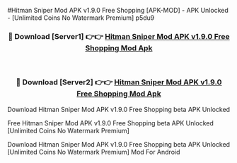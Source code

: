 #Hitman Sniper Mod APK v1.9.0 Free Shopping [APK-MOD] - APK Unlocked - [Unlimited Coins No Watermark Premium] p5du9



<div align="center">

<h3>🔴 Download [Server1] 👉👉 <a href="https://momento.my/?title=Hitman_Sniper_Mod_APK_v1.9.0_Free_Shopping">Hitman Sniper Mod APK v1.9.0 Free Shopping Mod Apk</a></h3><br>

<h3>🔴 Download [Server2] 👉👉 <a href="https://momento.my/?title=Hitman_Sniper_Mod_APK_v1.9.0_Free_Shopping">Hitman Sniper Mod APK v1.9.0 Free Shopping Mod Apk</a></h3>
</div>



Download Hitman Sniper Mod APK v1.9.0 Free Shopping beta APK Unlocked

Free Hitman Sniper Mod APK v1.9.0 Free Shopping beta APK Unlocked [Unlimited Coins No Watermark Premium]

Download Hitman Sniper Mod APK v1.9.0 Free Shopping beta APK Unlocked [Unlimited Coins No Watermark Premium] Mod For Android
